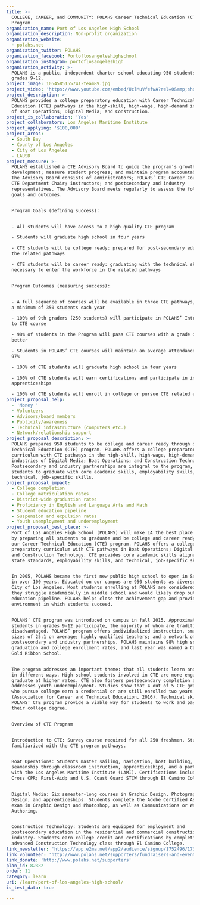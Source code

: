 ```yaml
---
title: >-
  COLLEGE, CAREER, and COMMUNITY: POLAHS Career Technical Education (CTE)
  Program 
organization_name: Port of Los Angeles High School
organization_description: Non-profit organization
organization_website:
  - polahs.net
organization_twitter: POLAHS
organization_facebook: Portoflosangeleshighschool
organization_instagram: portoflosangeleshigh
organization_activity: >-
  POLAHS is a public, independent charter school educating 950 students in
  grades 9-12.
project_image: 1054585155741-team89.jpg
project_video: 'https://www.youtube.com/embed/UclMuVfefwA?rel=0&amp;showinfo=0'
project_description: >-
  POLAHS provides a college preparatory education with Career Technical
  Education (CTE) pathways in the high-skill, high-wage, high-demand industries
  of Boat Operations; Digital Media; and Construction.
project_is_collaboration: 'Yes'
project_collaborators: Los Angeles Maritime Institute
project_applying: '$100,000'
project_areas:
  - South Bay
  - County of Los Angeles
  - City of Los Angeles
  - LAUSD
project_measure: >-
  POLAHS established a CTE Advisory Board to guide the program’s growth and
  development; measure student progress; and maintain program accountability.
  The Advisory Board consists of administrators; POLAHS’ CTE Career Counselor;
  CTE Department Chair; instructors; and postsecondary and industry
  representatives. The Advisory Board meets regularly to assess the following
  goals and outcomes.


  Program Goals (defining success):


  - All students will have access to a high quality CTE program 

  - Students will graduate high school in four years 

  - CTE students will be college ready: prepared for post-secondary education in
  the related pathways

  - CTE students will be career ready: graduating with the technical skills
  necessary to enter the workforce in the related pathways


  Program Outcomes (measuring success):


  - A full sequence of courses will be available in three CTE pathways, serving
  a minimum of 350 students each year

  - 100% of 9th graders (250 students) will participate in POLAHS’ Introduction
  to CTE course

  - 98% of students in the Program will pass CTE courses with a grade of 'C' or
  better

  - Students in POLAHS’ CTE courses will maintain an average attendance rate of
  97%

  - 100% of CTE students will graduate high school in four years 

  - 100% of CTE students will earn certifications and participate in industry
  apprenticeships

  - 100% of CTE students will enroll in college or pursue CTE related employment
project_proposal_help:
  - 'Money '
  - Volunteers
  - Advisors/board members
  - Publicity/awareness
  - Technical infrastructure (computers etc.)
  - Network/relationship support
project_proposal_description: >-
  POLAHS prepares 950 students to be college and career ready through our Career
  Technical Education (CTE) program. POLAHS offers a college preparatory
  curriculum with CTE pathways in the high-skill, high-wage, high-demand
  industries of Digital Media; Boat Operations; and Construction Technology.
  Postsecondary and industry partnerships are integral to the program, allowing
  students to graduate with core academic skills, employability skills, and
  technical, job-specific skills.
project_proposal_impact:
  - College completion
  - College matriculation rates
  - District-wide graduation rates
  - Proficiency in English and Language Arts and Math
  - Student education pipeline
  - Suspension and expulsion rates
  - Youth unemployment and underemployment
project_proposal_best_place: >-
  Port of Los Angeles High School (POLAHS) will make LA the best place to learn
  by preparing all students to graduate and be college and career ready through
  our Career Technical Education (CTE) program. POLAHS offers a college
  preparatory curriculum with CTE pathways in Boat Operations; Digital Media;
  and Construction Technology. CTE provides core academic skills aligned with
  state standards, employability skills, and technical, job-specific skills.


  In 2005, POLAHS became the first new public high school to open in San Pedro
  in over 100 years. Educated on our campus are 950 students as diverse as the
  City of Los Angeles. Most students enrolling at POLAHS are considered at-risk;
  they struggle academically in middle school and would likely drop out of the
  education pipeline. POLAHS helps close the achievement gap and provides an
  environment in which students succeed. 


  POLAHS’ CTE program was introduced on campus in fall 2015. Approximately 400
  students in grades 9-12 participate, the majority of whom are traditionally
  disadvantaged. POLAHS’ program offers individualized instruction, small class
  sizes of 25:1 on average; highly qualified teachers; and a network of
  postsecondary and industry partnerships. POLAHS maintains 98% high school
  graduation and college enrollment rates, and last year was named a California
  Gold Ribbon School.


  The program addresses an important theme: that all students learn and thrive
  in different ways. High school students involved in CTE are more engaged and
  graduate at higher rates. CTE also fosters postsecondary completion and
  addresses youth underemployment. Studies show that 4 out of 5 CTE graduates
  who pursue college earn a credential or are still enrolled two years later
  (Association for Career and Technical Education, 2016). Technical skills from
  POLAHS' CTE program provide a viable way for students to work and pay for
  their college degree. 


  Overview of CTE Program 


  Introduction to CTE: Survey course required for all 250 freshmen. Students are
  familiarized with the CTE program pathways.


  Boat Operations: Students master sailing, navigation, boat building, and
  seamanship through classroom instruction, apprenticeships, and a partnership
  with the Los Angeles Maritime Institute (LAMI). Certifications include: Red
  Cross CPR; First-Aid; and U.S. Coast Guard STCW through El Camino College. 


  Digital Media: Six semester-long courses in Graphic Design, Photography, Web
  Design, and apprenticeships. Students complete the Adobe Certified Associate
  exam in Graphic Design and Photoshop, as well as Communications or Web
  Authoring.


  Construction Technology: Students are equipped for employment and
  postsecondary education in the residential and commercial construction
  industry. Students earn college credit and certifications by completing an
  advanced Construction Technology class through El Camino College.
link_newsletter: 'https://app.e2ma.net/app2/audience/signup/1752496/1731656/'
link_volunteer: 'http://www.polahs.net/supporters/fundraisers-and-events'
link_donate: 'http://www.polahs.net/supporters'
plan_id: 82382
order: 11
category: learn
uri: /learn/port-of-los-angeles-high-school/
is_test_data: true

---
```

